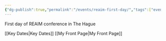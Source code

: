 ```yaml
---
{"dg-publish":true,"permalink":"/events/reaim-first-day/","tags":["event","#conference"]}
---
```


First day of REAIM conference in The Hague

[[Key Dates\|Key Dates]]
[[My Front Page\|My Front Page]]
